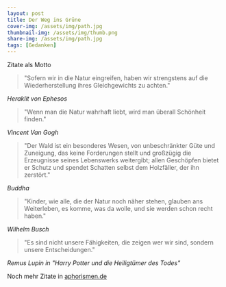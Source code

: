 ```yaml
---
layout: post
title: Der Weg ins Grüne
cover-img: /assets/img/path.jpg
thumbnail-img: /assets/img/thumb.png
share-img: /assets/img/path.jpg
tags: [Gedanken]
---
```


Zitate als Motto

> "Sofern wir in die Natur eingreifen, haben wir strengstens auf die Wiederherstellung ihres Gleichgewichts zu achten." 

*Heraklit von Ephesos*

> "Wenn man die Natur wahrhaft liebt, wird man überall Schönheit finden." 

*Vincent Van Gogh*

> "Der Wald ist ein besonderes Wesen, von unbeschränkter Güte und Zuneigung, das keine Forderungen stellt und großzügig die Erzeugnisse seines Lebenswerks weitergibt; allen Geschöpfen bietet er Schutz und spendet Schatten selbst dem Holzfäller, der ihn zerstört." 

*Buddha*

> "Kinder, wie alle, die der Natur noch näher stehen, glauben ans Weiterleben, es komme, was da wolle, und sie werden schon recht haben." 

*Wilhelm Busch*

>  "Es sind nicht unsere Fähigkeiten, die zeigen wer wir sind, sondern unsere Entscheidungen." 

*Remus Lupin in "Harry Potter und die Heiligtümer des Todes"*

Noch mehr Zitate in [aphorismen.de](https://www.aphorismen.de/suche?f_thema=Natur)
